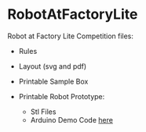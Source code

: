 # RobotAtFactoryLite
Robot at Factory Lite Competition files:

 - Rules

 - Layout (svg and pdf)

 - Printable Sample Box

 - Printable Robot Prototype: 
   - Stl Files
   - Arduino Demo Code <a href="https://github.com/P33a/SimTwo/tree/master/RobotFactoryLite/rafliteduinoHWLoop" target="_blank">here</a>  
   

